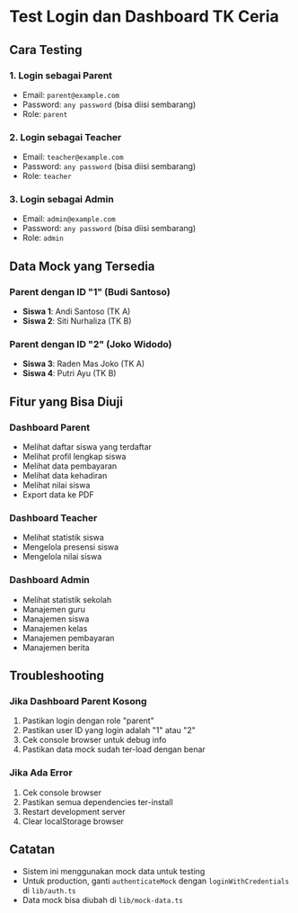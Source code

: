 # Test Login dan Dashboard TK Ceria

## Cara Testing

### 1. Login sebagai Parent
- Email: `parent@example.com`
- Password: `any password` (bisa diisi sembarang)
- Role: `parent`

### 2. Login sebagai Teacher  
- Email: `teacher@example.com`
- Password: `any password` (bisa diisi sembarang)
- Role: `teacher`

### 3. Login sebagai Admin
- Email: `admin@example.com`
- Password: `any password` (bisa diisi sembarang)
- Role: `admin`

## Data Mock yang Tersedia

### Parent dengan ID "1" (Budi Santoso)
- **Siswa 1**: Andi Santoso (TK A)
- **Siswa 2**: Siti Nurhaliza (TK B)

### Parent dengan ID "2" (Joko Widodo)  
- **Siswa 3**: Raden Mas Joko (TK A)
- **Siswa 4**: Putri Ayu (TK B)

## Fitur yang Bisa Diuji

### Dashboard Parent
- Melihat daftar siswa yang terdaftar
- Melihat profil lengkap siswa
- Melihat data pembayaran
- Melihat data kehadiran
- Melihat nilai siswa
- Export data ke PDF

### Dashboard Teacher
- Melihat statistik siswa
- Mengelola presensi siswa
- Mengelola nilai siswa

### Dashboard Admin
- Melihat statistik sekolah
- Manajemen guru
- Manajemen siswa
- Manajemen kelas
- Manajemen pembayaran
- Manajemen berita

## Troubleshooting

### Jika Dashboard Parent Kosong
1. Pastikan login dengan role "parent"
2. Pastikan user ID yang login adalah "1" atau "2"
3. Cek console browser untuk debug info
4. Pastikan data mock sudah ter-load dengan benar

### Jika Ada Error
1. Cek console browser
2. Pastikan semua dependencies ter-install
3. Restart development server
4. Clear localStorage browser

## Catatan
- Sistem ini menggunakan mock data untuk testing
- Untuk production, ganti `authenticateMock` dengan `loginWithCredentials` di `lib/auth.ts`
- Data mock bisa diubah di `lib/mock-data.ts`
